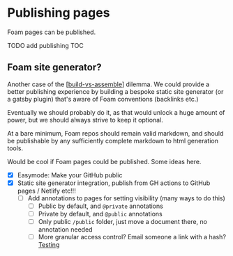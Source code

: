 # Publishing pages

Foam pages can be published.

TODO add publishing TOC

## Foam site generator?

Another case of the [[build-vs-assemble]] dilemma. We could provide a better publishing experience by building a bespoke static site generator (or a gatsby plugin) that's aware of Foam conventions (backlinks etc.)

Eventually we should probably do it, as that would unlock a huge amount of power, but we should always strive to keep it optional.

At a bare minimum, Foam repos should remain valid markdown, and should be publishable by any sufficiently complete markdown to html generation tools.

Would be cool if Foam pages could be published. Some ideas here.

- [x] Easymode: Make your GitHub public
- [x] Static site generator integration, publish from GH actions to GitHub pages / Netlify etc!!!
  - [ ] Add annotations to pages for setting visibility (many ways to do this)
    - [ ] Public by default, and `@private` annotations
    - [ ] Private by default, and `@public` annotations
    - [ ] Only public `/public` folder, just move a document there, no annotation needed
    - [ ] More granular access control? Email someone a link with a hash? [Testing](testing.md)

[//begin]: # "Autogenerated link references for markdown compatibility"
[build-vs-assemble]: ../dev/build-vs-assemble.md "Build vs Assemble"
[//end]: # "Autogenerated link references"
